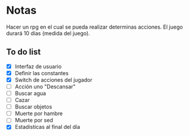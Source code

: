 # Notas
Hacer un rpg en el cual se pueda realizar determinas acciones. El juego durará 10 días (medida del juego).
## To do list
- [x] Interfaz de usuario
- [x] Definir las constantes
- [x] Switch de acciones del jugador
- [ ] Acción uno "Descansar" 
- [ ] Buscar agua 
- [ ] Cazar 
- [ ] Buscar objetos
- [ ] Muerte por hambre
- [ ] Muerte por sed
- [x] Estadisticas al final del día